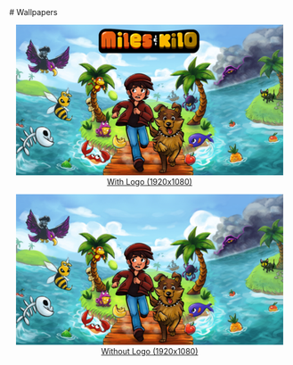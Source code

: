 <div class='textblock' markdown="1">
# Wallpapers

<center>
<p><a href='/wallpapers/miles-and-kilo-wallpaper-text.jpg'><img src='/wallpapers/miles-and-kilo-wallpaper-text.jpg' style='image-rendering: auto;' width='480'/><br>
With Logo (1920x1080)</a></p>

<p><a href='/wallpapers/miles-and-kilo-wallpaper-no-text.jpg'><img src='/wallpapers/miles-and-kilo-wallpaper-no-text.jpg' style='image-rendering: auto;' width='480'/><br>
Without Logo (1920x1080)</a></p>
</center>
</div>
